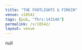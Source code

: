 ```yaml
---
title: "THE FOOTLIGHTS & FIRKIN"
venue: v18542
tags: [pub, "fhrs:143146"]
permalink: /v/18542/
layout: venue
---
```

null